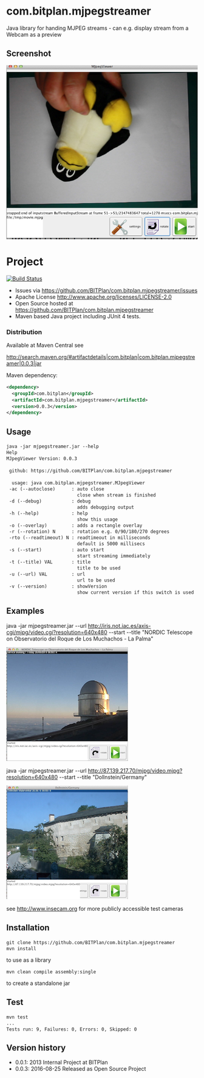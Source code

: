 # com.bitplan.mjpegstreamer
Java library for handing MJPEG streams - can e.g. display stream from a Webcam as a preview

## Screenshot
![Screenshot](Screenshot.png)

# Project
[![Build Status](https://travis-ci.org/BITPlan/com.bitplan.mjpegstreamer.svg?branch=master)](https://travis-ci.org/BITPlan/com.bitplan.mjpegstreamer)
* Issues via https://github.com/BITPlan/com.bitplan.mjpegstreamer/issues
* Apache License http://www.apache.org/licenses/LICENSE-2.0
* Open Source hosted at https://github.com/BITPlan/com.bitplan.mjpegstreamer
* Maven based Java project including JUnit 4 tests.

### Distribution
Available at Maven Central see 

http://search.maven.org/#artifactdetails|com.bitplan|com.bitplan.mjpegstreamer|0.0.3|jar

Maven dependency:

```xml
<dependency>
  <groupId>com.bitplan</groupId>
  <artifactId>com.bitplan.mjpegstreamer</artifactId>
  <version>0.0.3</version>
</dependency>
```

## Usage
```
java -jar mjpegstreamer.jar --help
Help
MJpegViewer Version: 0.0.3

 github: https://github.com/BITPlan/com.bitplan.mjpegstreamer

  usage: java com.bitplan.mjpegstreamer.MJpegViewer
 -ac (--autoclose)      : auto close
                          close when stream is finished
 -d (--debug)           : debug
                          adds debugging output
 -h (--help)            : help
                          show this usage
 -o (--overlay)         : adds a rectangle overlay
 -r (--rotation) N      : rotation e.g. 0/90/180/270 degrees
 -rto (--readtimeout) N : readtimeout in milliseconds
                          default is 5000 millisecs
 -s (--start)           : auto start
                          start streaming immediately
 -t (--title) VAL       : title
                          title to be used
 -u (--url) VAL         : url
                          url to be used
 -v (--version)         : showVersion
                          show current version if this switch is used
```
## Examples
java -jar mjpegstreamer.jar --url http://iris.not.iac.es/axis-cgi/mjpg/video.cgi?resolution=640x480 --start --title "NORDIC Telescope on Observatorio del Roque de Los Muchachos - La Palma"

![Screenshot](nordictelescope.png)

java -jar mjpegstreamer.jar --url http://87.139.217.70/mjpg/video.mjpg?resolution=640x480 --start --title "Dollnstein/Germany"

![Screenshot](dollnstein.png)

see http://www.insecam.org for more publicly accessible test cameras

## Installation
```
git clone https://github.com/BITPlan/com.bitplan.mjpegstreamer
mvn install
```
to use as a library 

```
mvn clean compile assembly:single
```
to create a standalone jar

## Test
```
mvn test
...
Tests run: 9, Failures: 0, Errors: 0, Skipped: 0
```

## Version history
* 0.0.1: 2013       Internal Project at BITPlan
* 0.0.3: 2016-08-25 Released as Open Source Project
